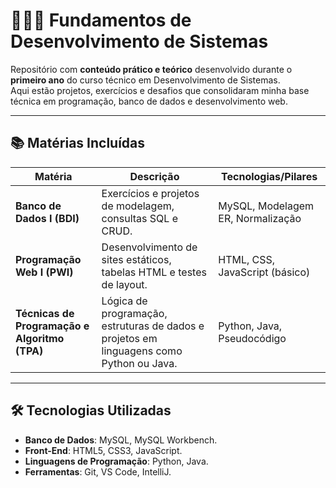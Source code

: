 # 🧑🏻‍💻 Fundamentos de Desenvolvimento de Sistemas  

Repositório com **conteúdo prático e teórico** desenvolvido durante o **primeiro ano** do curso técnico em Desenvolvimento de Sistemas.  
Aqui estão projetos, exercícios e desafios que consolidaram minha base técnica em programação, banco de dados e desenvolvimento web.  

---

## 📚 Matérias Incluídas  

| Matéria                          | Descrição                                                                 | Tecnologias/Pilares               |  
|----------------------------------|---------------------------------------------------------------------------|-----------------------------------|  
| **Banco de Dados I (BDI)**       | Exercícios e projetos de modelagem, consultas SQL e CRUD.                | MySQL, Modelagem ER, Normalização |  
| **Programação Web I (PWI)**      | Desenvolvimento de sites estáticos, tabelas HTML e testes de layout.     | HTML, CSS, JavaScript (básico)    |  
| **Técnicas de Programação e Algoritmo (TPA)** | Lógica de programação, estruturas de dados e projetos em linguagens como Python ou Java. | Python, Java, Pseudocódigo       |  

---

## 🛠️ Tecnologias Utilizadas  
- **Banco de Dados**: MySQL, MySQL Workbench.  
- **Front-End**: HTML5, CSS3, JavaScript.  
- **Linguagens de Programação**: Python, Java.  
- **Ferramentas**: Git, VS Code, IntelliJ.  
